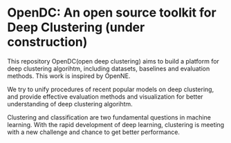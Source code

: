 # OpenDC: An open source toolkit for Deep Clustering (under construction)
This repository OpenDC(open deep clustering) aims to build a platform for deep clustering algorihtm, including datasets, baselines and evaluation methods. This work is inspired by OpenNE.

We try to unify procedures of recent popular models on deep clustering, and provide effective evaluation methods and visualization for better understanding of deep clustering algorihtm.  

Clustering and classification are two fundamental questions in machine learning. With the rapid development of deep learning, clustering is meeting with a new challenge and chance to get better performance. 
